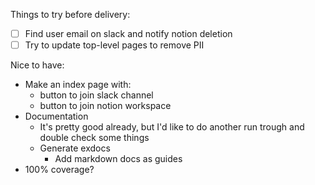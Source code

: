 Things to try before delivery:
- [ ] Find user email on slack and notify notion deletion
- [ ] Try to update top-level pages to remove PII

Nice to have:
- Make an index page with:
  - button to join slack channel
  - button to join notion workspace
- Documentation
  - It's pretty good already, but I'd like to do another run trough and double check some things
  - Generate exdocs
    - Add markdown docs as guides
- 100% coverage?